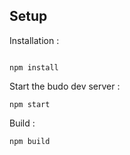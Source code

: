 

## Setup

Installation :
```shell

npm install
```
Start the budo dev server : 
```shell
npm start
```
Build : 
```shell
npm build
```

